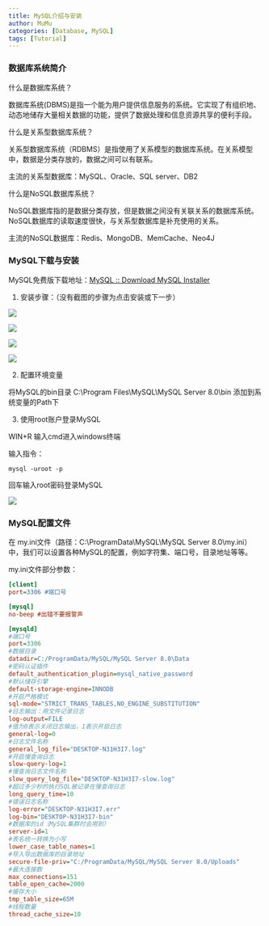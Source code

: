 ```yaml
---
title: MySQL介绍与安装
author: MuMu
categories: [Database, MySQL]
tags: [Tutorial]
---
```


### 数据库系统简介

什么是数据库系统？

数据库系统(DBMS)是指一个能为用户提供信息服务的系统。它实现了有组织地、动态地储存大量相关数据的功能，提供了数据处理和信息资源共享的便利手段。

什么是关系型数据库系统？

关系型数据库系统（RDBMS）是指使用了关系模型的数据库系统。在关系模型中，数据是分类存放的，数据之间可以有联系。

主流的关系型数据库：MySQL、Oracle、SQL server、DB2

什么是NoSQL数据库系统？

NoSQL数据库指的是数据分类存放，但是数据之间没有关联关系的数据库系统。NoSQL数据库的读取速度很快，与关系型数据库是补充使用的关系。

主流的NoSQL数据库：Redis、MongoDB、MemCache、Neo4J

### MySQL下载与安装

MySQL免费版下载地址：[MySQL :: Download MySQL Installer](https://dev.mysql.com/downloads/installer/)

1. 安装步骤：（没有截图的步骤为点击安装或下一步）

![](https://blog.caowei.xyz/blog/Jw.png)

![](https://blog.caowei.xyz/blog/Jw-20.png)

![](https://blog.caowei.xyz/blog/Jw-21.png)

![](https://blog.caowei.xyz/blog/Jw-22.png)

2. 配置环境变量

将MySQL的bin目录 C:\Program Files\MySQL\MySQL Server 8.0\bin 添加到系统变量的Path下

3. 使用root账户登录MySQL

WIN+R 输入cmd进入windows终端

输入指令：

```linux
mysql -uroot -p
```

回车输入root密码登录MySQL

![](https://blog.caowei.xyz/blog/Jw-23.png)

### MySQL配置文件

在 my.ini文件（路径：C:\ProgramData\MySQL\MySQL Server 8.0\my.ini）中，我们可以设置各种MySQL的配置，例如字符集、端口号，目录地址等等。

my.ini文件部分参数：

```ini
[client]
port=3306 #端口号

[mysql]
no-beep #出错不要报警声

[mysqld]
#端口号
port=3306
#数据目录
datadir=C:/ProgramData/MySQL/MySQL Server 8.0\Data
#密码认证插件
default_authentication_plugin=mysql_native_password
#默认储存引擎
default-storage-engine=INNODB
#开启严格模式
sql-mode="STRICT_TRANS_TABLES,NO_ENGINE_SUBSTITUTION"
#日志输出：用文件记录日志
log-output=FILE
#值为0表示关闭日志输出，1表示开启日志
general-log=0
#日志文件名称
general_log_file="DESKTOP-N31H3I7.log"
#开启慢查询日志
slow-query-log=1
#慢查询日志文件名称
slow_query_log_file="DESKTOP-N31H3I7-slow.log"
#超过多少秒的执行SQL被记录在慢查询日志
long_query_time=10
#错误日志名称
log-error="DESKTOP-N31H3I7.err"
log-bin="DESKTOP-N31H3I7-bin"
#数据库的id（MySQL集群时会用到）
server-id=1
#表名统一转换为小写
lower_case_table_names=1
#导入导出数据库的目录地址
secure-file-priv="C:/ProgramData/MySQL/MySQL Server 8.0/Uploads"
#最大连接数
max_connections=151
table_open_cache=2000
#缓存大小
tmp_table_size=65M
#线程数量
thread_cache_size=10
```